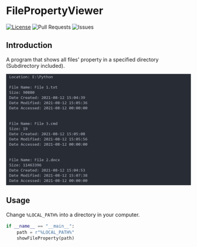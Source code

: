 # FilePropertyViewer
[![License](https://img.shields.io/badge/license-GPLv3-blue?style=for-the-badge)](https://www.gnu.org/licenses/gpl-3.0.html) ![Pull Requests](https://img.shields.io/github/issues-pr-closed/katorlys/FilePropertyViewer?style=for-the-badge) ![Issues](https://img.shields.io/github/issues-closed/katorlys/FilePropertyViewer?style=for-the-badge)

## Introduction
A program that shows all files' property in a specified directory (Subdirectory included).<br>

<img align="center" src="screenshot.png"><br>

## Usage
Change `%LOCAL_PATH%` into a directory in your computer.<br>
```python
if __name__ == "__main__":
    path = r"%LOCAL_PATH%"
    showFileProperty(path)
```